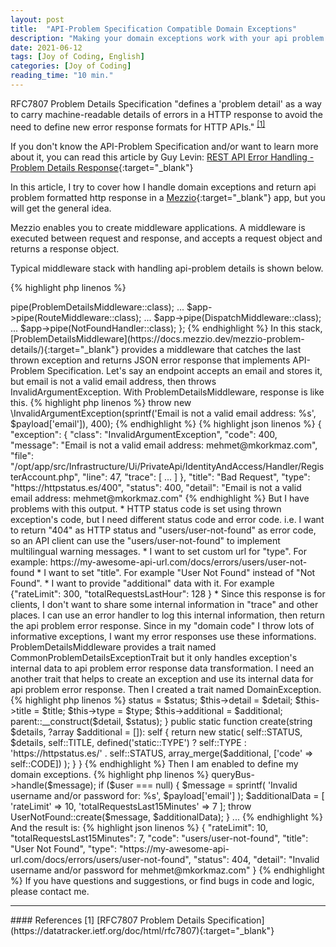 ```yaml
---
layout: post
title:  "API-Problem Specification Compatible Domain Exceptions"
description: "Making your domain exceptions work with your api problem library<br/>(RFC7807 Problem Details for HTTP APIs)"
date: 2021-06-12
tags: [Joy of Coding, English]
categories: [Joy of Coding]
reading_time: "10 min."
---
```



RFC7807 Problem Details Specification "defines a 'problem detail' as a way to carry machine-readable details of errors in a HTTP response to avoid the need to define new error response formats for HTTP APIs." <sup>[[1]](#references-1)</sup>

If you don't know the API-Problem Specification and/or want to learn more about it, you can read this article by Guy Levin: [REST API Error Handling - Problem Details Response](https://blog.restcase.com/rest-api-error-handling-problem-details-response/){:target="_blank"} 

In this article, I try to cover how I handle domain exceptions and return api problem formatted http response in a [Mezzio](https://docs.mezzio.dev/){:target="_blank"} app, but you will get the general idea.

Mezzio enables you to create middleware applications. A middleware is executed between request and response, and accepts a request object and returns a response object.

Typical middleware stack with handling api-problem details is shown below.


{% highlight php linenos %}

<?php

declare(strict_types=1);

use Mezzio\Application;
use Mezzio\MiddlewareFactory;
use Psr\Container\ContainerInterface;
use Mezzio\ProblemDetails\ProblemDetailsMiddleware;
use Mezzio\Router\Middleware\DispatchMiddleware;
use Mezzio\Router\Middleware\RouteMiddleware;
use Mezzio\Handler\NotFoundHandler;


return static function (Application $app, MiddlewareFactory $factory, ContainerInterface $container) : void {

    $app->pipe(ProblemDetailsMiddleware::class);
    ...
    $app->pipe(RouteMiddleware::class);
    ...
    $app->pipe(DispatchMiddleware::class);
    ...
    $app->pipe(NotFoundHandler::class);
};


{% endhighlight %}

In this stack, [ProblemDetailsMiddleware](https://docs.mezzio.dev/mezzio-problem-details/){:target="_blank"} provides a middleware that catches the last thrown exception and returns JSON error response that implements API-Problem Specification.

Let's say an endpoint accepts an email and stores it, but email is not a valid email address, then throws InvalidArgumentException. With ProblemDetailsMiddleware, response is like this.

{% highlight php linenos %}

throw new \InvalidArgumentException(sprintf('Email is not a valid email address: %s', $payload['email']), 400);

{% endhighlight %}


{% highlight json linenos %}
{
  "exception": {
    "class": "InvalidArgumentException",
    "code": 400,
    "message": "Email is not a valid email address: mehmet@mkorkmaz.com",
    "file": "/opt/app/src/Infrastructure/Ui/PrivateApi/IdentityAndAccess/Handler/RegisterAccount.php",
    "line": 47,
    "trace": [
        ...
    ]
  },
  "title": "Bad Request",
  "type": "https://httpstatus.es/400",
  "status": 400,
  "detail": "Email is not a valid email address: mehmet@mkorkmaz.com"

{% endhighlight %}


But I have problems with this output.

* HTTP status code is set using thrown exception's code, but I need different status code and error code. i.e. I want to return "404" as HTTP status and "users/user-not-found" as error code, so an API client can use the "users/user-not-found" to implement multilingual warning messages.
* I want to set custom url for "type". For example: https://my-awesome-api-url.com/docs/errors/users/user-not-found
* I want to set "title". For example "User Not Found" instead of "Not Found".
* I want to provide "additional" data with it. For example {"rateLimit": 300, "totalRequestsLastHour": 128 }
* Since this response is for clients, I don't want to share some internal information in "trace" and other places. I can use an error handler to log this internal information, then return the api problem error response.


Since in my "domain code" I throw lots of informative exceptions, I want my error responses use these informations.

ProblemDetailsMiddleware provides a trait named CommonProblemDetailsExceptionTrait but it only handles exception's internal data to api problem error response data transformation. I need an another trait that helps to create an exception and use its internal data for api problem error response.

Then I created a trait named DomainException.


{% highlight php linenos %}

<?php

declare(strict_types=1);

namespace MyApplication\Domain\Shared\Exception;

use Mezzio\ProblemDetails\Exception\CommonProblemDetailsExceptionTrait;

use function array_merge;
use function defined;

trait DomainException
{
    use CommonProblemDetailsExceptionTrait;

    private function __construct(int $status, string $detail, string $title, string $type, array $additional)
    {
        $this->status     = $status;
        $this->detail     = $detail;
        $this->title      = $title;
        $this->type       = $type;
        $this->additional = $additional;
        parent::__construct($detail, $status);
    }

    public static function create(string $details, ?array $additional = []): self
    {
        return new static(
            self::STATUS,
            $details,
            self::TITLE,
            defined('static::TYPE') ? self::TYPE : 'https://httpstatus.es/' . self::STATUS,
            array_merge($additional, ['code' => self::CODE])
        );
    }
}


{% endhighlight %}

Then I am enabled to define my domain exceptions.

{% highlight php linenos %}

<?php

declare(strict_types=1);

namespace MyApplication\Domain\Administrators\Exception;

use Mezzio\ProblemDetails\Exception\ProblemDetailsExceptionInterface;
use Exception;
use MyApplication\Domain\Shared\Exception\DomainException;

class UserNotFound extends Exception implements ProblemDetailsExceptionInterface
{
    use DomainException;

    private const STATUS = 404;
    private const CODE   = 'users/user-not-found';
    private const TYPE   = 'https://my-awesome-api-url.com/docs/errors/users/user-not-found';
    private const TITLE  = 'User Not Found';
}

{% endhighlight %}


Using this exception, my hypothetical final code is completed.

{% highlight php linenos %}
<?php

...

use MyApplication\Domain\Administrators\Exception\UserNotFound;

...

$message = new AuthenticateUserWithEmail($payload['email'], $payload['password']);

$user = $this->queryBus->handle($message);

if ($user === null) {
    $message = sprintf(
        'Invalid username and/or password for: %s', 
        $payload['email']
    );
    $additionalData = [
        'rateLimit'             => 10,
        'totalRequestsLast15Minutes' => 7
    ];
    throw UserNotFound::create($message, $additionalData);
}

...

{% endhighlight %}

And the result is:

{% highlight json linenos %}

{
  "rateLimit": 10,
  "totalRequestsLast15Minutes": 7,
  "code": "users/user-not-found",
  "title": "User Not Found",
  "type": "https://my-awesome-api-url.com/docs/errors/users/user-not-found",
  "status": 404,
  "detail": "Invalid username and/or password for mehmet@mkorkmaz.com"
}
{% endhighlight %}


If you have questions and suggestions, or find bugs in code and logic, please contact me.

<hr/>

#### References

<a name="references-1">[1]</a> [RFC7807 Problem Details Specification](https://datatracker.ietf.org/doc/html/rfc7807){:target="_blank"}



